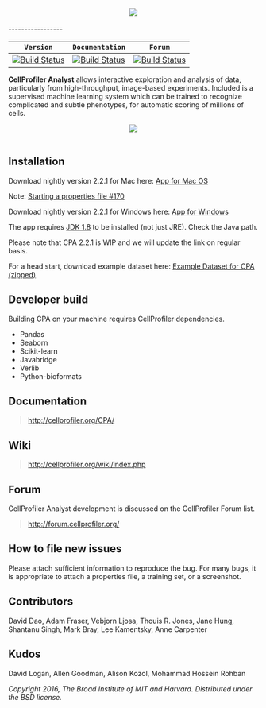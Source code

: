 <div align="center">
  <img src="http://i.imgur.com/TmujaUa.png"><br><br>
</div>
-----------------

|  **`Version`**  |  **`Documentation`** | **`Forum`** |
|---------------|----------------|-----------------|
| [![Build Status](https://img.shields.io/badge/version-2.2.1-green.svg)]() | [![Build Status](https://img.shields.io/badge/documentation-2.2.1-brightgreen.svg)](http://cellprofiler.org/CPA/) | [![Build Status](https://img.shields.io/badge/forum-CPA-blue.svg)](http://forum.cellprofiler.org/) |

**CellProfiler Analyst** allows interactive exploration and analysis of data, particularly from high-throughput, image-based experiments. Included is a supervised machine learning system which can be trained to recognize complicated and subtle phenotypes, for automatic scoring of millions of cells.

<div align="center">
  <img src="http://i.imgur.com/j12EQH5.png"><br><br>
</div>

## Installation

Download nightly version 2.2.1 for Mac here: [App for Mac OS](http://d1zymp9ayga15t.cloudfront.net/CellProfiler-Analyst-nightly.dmg) 

Note: [Starting a properties file #170](https://github.com/CellProfiler/CellProfiler-Analyst/issues/170#issuecomment-192354140)

Download nightly version 2.2.1 for Windows here: [App for Windows](http://d1zymp9ayga15t.cloudfront.net/CellProfiler-Analyst-nightly.exe)

The app requires [JDK 1.8](http://www.oracle.com/technetwork/java/javase/downloads/jdk8-downloads-2133151.html) to be installed (not just JRE). 
Check the Java path.

Please note that CPA 2.2.1 is WIP and we will update the link on regular basis. 

For a head start, download example dataset here: [Example Dataset for CPA (zipped)](http://d1zymp9ayga15t.cloudfront.net/content/Examplezips/cpa_2.0_example.zip)

## Developer build

Building CPA on your machine requires CellProfiler dependencies. 

* Pandas
* Seaborn
* Scikit-learn
* Javabridge
* Verlib
* Python-bioformats

## Documentation

> http://cellprofiler.org/CPA/

## Wiki

> http://cellprofiler.org/wiki/index.php

## Forum

CellProfiler Analyst development is discussed on the CellProfiler Forum
list.  

> http://forum.cellprofiler.org/

## How to file new issues

Please attach sufficient information to reproduce the bug. For many
bugs, it is appropriate to attach a properties file, a training set,
or a screenshot.

## Contributors

David Dao, Adam Fraser, Vebjorn Ljosa, Thouis R. Jones, Jane Hung, Shantanu Singh, Mark Bray, Lee Kamentsky, Anne Carpenter

## Kudos

David Logan, Allen Goodman, Alison Kozol, Mohammad Hossein Rohban

*Copyright 2016, The Broad Institute of MIT and Harvard.
Distributed under the BSD license.*
